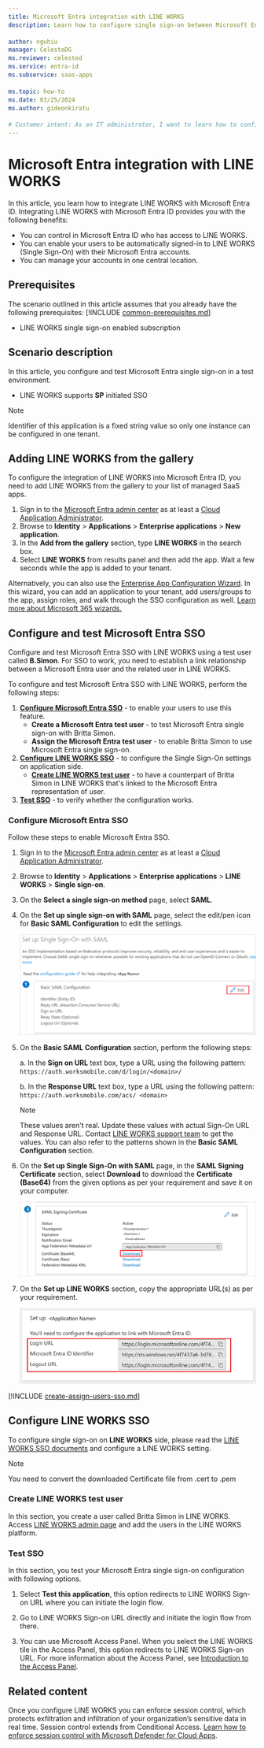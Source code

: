 ```yaml
---
title: Microsoft Entra integration with LINE WORKS
description: Learn how to configure single sign-on between Microsoft Entra ID and LINE WORKS.

author: nguhiu
manager: CelesteDG
ms.reviewer: celested
ms.service: entra-id
ms.subservice: saas-apps

ms.topic: how-to
ms.date: 03/25/2024
ms.author: gideonkiratu

# Customer intent: As an IT administrator, I want to learn how to configure single sign-on between Microsoft Entra ID and LINE WORKS so that I can control who has access to LINE WORKS, enable automatic sign-in with Microsoft Entra accounts, and manage my accounts in one central location.
---
```

# Microsoft Entra integration with LINE WORKS

In this article,  you learn how to integrate LINE WORKS with Microsoft Entra ID.
Integrating LINE WORKS with Microsoft Entra ID provides you with the following benefits:

* You can control in Microsoft Entra ID who has access to LINE WORKS.
* You can enable your users to be automatically signed-in to LINE WORKS (Single Sign-On) with their Microsoft Entra accounts.
* You can manage your accounts in one central location.

## Prerequisites
The scenario outlined in this article assumes that you already have the following prerequisites:
[!INCLUDE [common-prerequisites.md](~/identity/saas-apps/includes/common-prerequisites.md)]
* LINE WORKS single sign-on enabled subscription

## Scenario description

In this article,  you configure and test Microsoft Entra single sign-on in a test environment.

* LINE WORKS supports **SP** initiated SSO

> [!NOTE]
> Identifier of this application is a fixed string value so only one instance can be configured in one tenant.

## Adding LINE WORKS from the gallery

To configure the integration of LINE WORKS into Microsoft Entra ID, you need to add LINE WORKS from the gallery to your list of managed SaaS apps.

1. Sign in to the [Microsoft Entra admin center](https://entra.microsoft.com) as at least a [Cloud Application Administrator](~/identity/role-based-access-control/permissions-reference.md#cloud-application-administrator).
1. Browse to **Identity** > **Applications** > **Enterprise applications** > **New application**.
1. In the **Add from the gallery** section, type **LINE WORKS** in the search box.
1. Select **LINE WORKS** from results panel and then add the app. Wait a few seconds while the app is added to your tenant.

 Alternatively, you can also use the [Enterprise App Configuration Wizard](https://portal.office.com/AdminPortal/home?Q=Docs#/azureadappintegration). In this wizard, you can add an application to your tenant, add users/groups to the app, assign roles, and walk through the SSO configuration as well. [Learn more about Microsoft 365 wizards.](/microsoft-365/admin/misc/azure-ad-setup-guides)

<a name='configure-and-test-azure-ad-sso'></a>

## Configure and test Microsoft Entra SSO

Configure and test Microsoft Entra SSO with LINE WORKS using a test user called **B.Simon**. For SSO to work, you need to establish a link relationship between a Microsoft Entra user and the related user in LINE WORKS.

To configure and test Microsoft Entra SSO with LINE WORKS, perform the following steps:

1. **[Configure Microsoft Entra SSO](#configure-azure-ad-sso)** - to enable your users to use this feature.
    * **Create a Microsoft Entra test user** - to test Microsoft Entra single sign-on with Britta Simon.
    * **Assign the Microsoft Entra test user** - to enable Britta Simon to use Microsoft Entra single sign-on.
2. **[Configure LINE WORKS SSO](#configure-line-works-sso)** - to configure the Single Sign-On settings on application side.
    * **[Create LINE WORKS test user](#create-line-works-test-user)** - to have a counterpart of Britta Simon in LINE WORKS that's linked to the Microsoft Entra representation of user.
3. **[Test SSO](#test-sso)** - to verify whether the configuration works.

<a name='configure-azure-ad-sso'></a>

### Configure Microsoft Entra SSO

Follow these steps to enable Microsoft Entra SSO.

1. Sign in to the [Microsoft Entra admin center](https://entra.microsoft.com) as at least a [Cloud Application Administrator](~/identity/role-based-access-control/permissions-reference.md#cloud-application-administrator).
1. Browse to **Identity** > **Applications** > **Enterprise applications** > **LINE WORKS** > **Single sign-on**.
1. On the **Select a single sign-on method** page, select **SAML**.
1. On the **Set up single sign-on with SAML** page, select the edit/pen icon for **Basic SAML Configuration** to edit the settings.

   ![Edit Basic SAML Configuration](common/edit-urls.png)

1. On the **Basic SAML Configuration** section, perform the following steps:

	a. In the **Sign on URL** text box, type a URL using the following pattern:
    `https://auth.worksmobile.com/d/login/<domain>/`

    b. In the **Response URL** text box, type a URL using the following pattern:
    `https://auth.worksmobile.com/acs/ <domain>`

    > [!NOTE]
    > These values aren't real. Update these values with actual Sign-On URL and Response URL. Contact [LINE WORKS support team](https://line.worksmobile.com/jp/en/contactus/) to get the values. You can also refer to the patterns shown in the **Basic SAML Configuration** section.

1. On the **Set up Single Sign-On with SAML** page, in the **SAML Signing Certificate** section, select **Download** to download the **Certificate (Base64)** from the given options as per your requirement and save it on your computer.

	![The Certificate download link](common/certificatebase64.png)

1. On the **Set up LINE WORKS** section, copy the appropriate URL(s) as per your requirement.

	![Copy configuration URLs](common/copy-configuration-urls.png)

<a name='create-an-azure-ad-test-user'></a>

[!INCLUDE [create-assign-users-sso.md](~/identity/saas-apps/includes/create-assign-users-sso.md)]

## Configure LINE WORKS SSO

To configure single sign-on on **LINE WORKS** side, please read the [LINE WORKS SSO documents](https://jp1-developers.worksmobile.com/jp/docs/?lang=en) and configure a LINE WORKS setting.

> [!NOTE]
> You need to convert the downloaded Certificate file from .cert to .pem


### Create LINE WORKS test user

In this section, you create a user called Britta Simon in LINE WORKS. Access [LINE WORKS admin page](https://admin.worksmobile.com) and add the users in the LINE WORKS platform.

### Test SSO

In this section, you test your Microsoft Entra single sign-on configuration with following options. 

1. Select **Test this application**, this option redirects to LINE WORKS Sign-on URL where you can initiate the login flow. 

2. Go to LINE WORKS Sign-on URL directly and initiate the login flow from there.

3. You can use Microsoft Access Panel. When you select the LINE WORKS tile in the Access Panel, this option redirects to LINE WORKS Sign-on URL. For more information about the Access Panel, see [Introduction to the Access Panel](https://support.microsoft.com/account-billing/sign-in-and-start-apps-from-the-my-apps-portal-2f3b1bae-0e5a-4a86-a33e-876fbd2a4510).

## Related content

Once you configure LINE WORKS you can enforce session control, which protects exfiltration and infiltration of your organization’s sensitive data in real time. Session control extends from Conditional Access. [Learn how to enforce session control with Microsoft Defender for Cloud Apps](/cloud-app-security/proxy-deployment-any-app).
